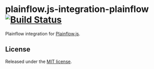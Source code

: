 # plainflow.js-integration-plainflow [![Build Status][ci-badge]][ci-link]

Plainflow integration for [Plainflow.js][].

## License

Released under the [MIT license](LICENSE).


[Plainflow.js]: https://plainflow.com/docs/developers/sdk/pfanalytics.js
[ci-link]: https://circleci.com/gh/plainflow-dcp-integrations/analytics.js-integration-plainflow
[ci-badge]: https://circleci.com/gh/plainflow-dcp-integrations/analytics.js-integration-plainflow.svg?style=svg

